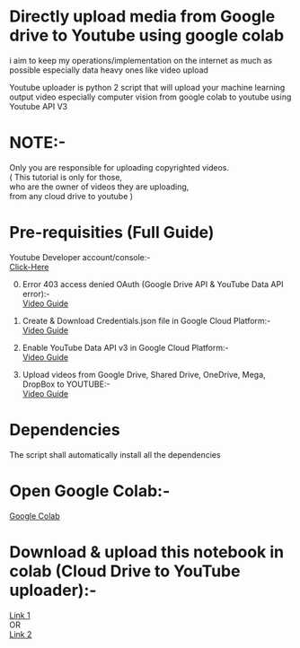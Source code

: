 # Directly upload media from Google drive to Youtube using google colab

i aim to keep my operations/implementation on the internet as much as possible especially data heavy ones like video upload

Youtube uploader is python 2 script that will upload your machine learning output video especially computer vision from 
google colab to youtube using Youtube API V3

# NOTE:-
Only you are responsible for uploading copyrighted videos. \
( This tutorial is only for those,\
who are the owner of videos they are uploading,\
from any cloud drive to youtube )
# Pre-requisities (Full Guide)
Youtube Developer account/console:- \
<a href="https://console.developers.google.com"> Click-Here </a>

0. Error 403 access denied OAuth (Google Drive API & YouTube Data API error):- \
<a href="https://www.youtube.com/watch?v=-XywEY2PGIY"> Video Guide </a>

1. Create & Download Credentials.json file in Google Cloud Platform:- \
<a href="https://www.youtube.com/watch?v=6MBLrH1j6Tg"> Video Guide </a>

2. Enable YouTube Data API v3 in Google Cloud Platform:- \
<a href="https://www.youtube.com/watch?v=fN8WwVQTWYk"> Video Guide </a>

3. Upload videos from Google Drive, Shared Drive, OneDrive, Mega, DropBox to YOUTUBE:- \
<a href="https://www.youtube.com/watch?v=8NuUkvGM_ko"> Video Guide </a>

# Dependencies
The script shall automatically install all the dependencies 

# Open Google Colab:-
<a href="https://colab.research.google.com/"> Google Colab </a> 

# Download & upload this notebook in colab (Cloud Drive to YouTube uploader):-
<a href="http://upload-4ever.com/d/MdRp"> Link 1 </a> \
OR \
<a href="https://shrinke.me/6G7x1etb"> Link 2 </a> 
